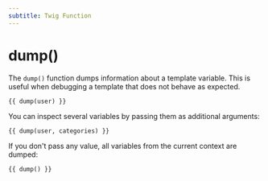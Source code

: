 ```yaml
---
subtitle: Twig Function
---
```

# dump()

The `dump()` function dumps information about a template variable. This is useful when debugging a template that does not behave as expected.

```twig
{{ dump(user) }}
```

You can inspect several variables by passing them as additional arguments:

```twig
{{ dump(user, categories) }}
```

If you don't pass any value, all variables from the current context are dumped:

```twig
{{ dump() }}
```
